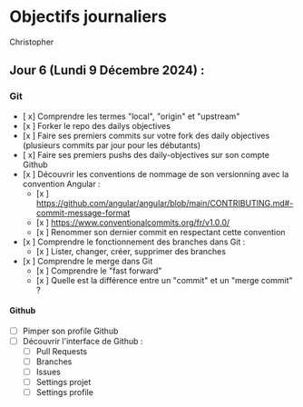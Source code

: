 # Objectifs journaliers

Christopher

## Jour 6 (Lundi 9 Décembre 2024) :

### Git

- [ x] Comprendre les termes "local", "origin" et "upstream"
- [x ] Forker le repo des dailys objectives
- [x ] Faire ses premiers commits sur votre fork des daily objectives (plusieurs commits par jour pour les débutants)
- [ x] Faire ses premiers pushs des daily-objectives sur son compte Github
- [x ] Découvrir les conventions de nommage de son versionning avec la convention Angular :
  - [x ] https://github.com/angular/angular/blob/main/CONTRIBUTING.md#-commit-message-format
  - [x ] https://www.conventionalcommits.org/fr/v1.0.0/
  - [x ] Renommer son dernier commit en respectant cette convention
- [x ] Comprendre le fonctionnement des branches dans Git :
  - [x ] Lister, changer, créer, supprimer des branches
- [x ] Comprendre le merge dans Git
  - [x ] Comprendre le "fast forward"
  - [x ] Quelle est la différence entre un "commit" et un "merge commit" ?

#### Github

- [ ] Pimper son profile Github
- [ ] Découvrir l'interface de Github :
  - [ ] Pull Requests
  - [ ] Branches
  - [ ] Issues
  - [ ] Settings projet
  - [ ] Settings profile
